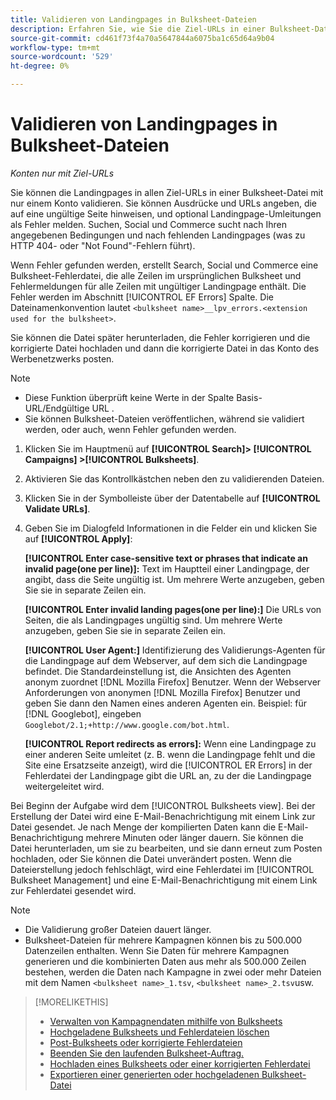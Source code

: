 ```yaml
---
title: Validieren von Landingpages in Bulksheet-Dateien
description: Erfahren Sie, wie Sie die Ziel-URLs in einer Bulksheet-Datei mit nur einem Konto validieren.
source-git-commit: cd461f73f4a70a5647844a6075ba1c65d64a9b04
workflow-type: tm+mt
source-wordcount: '529'
ht-degree: 0%

---
```


# Validieren von Landingpages in Bulksheet-Dateien

*Konten nur mit Ziel-URLs*

Sie können die Landingpages in allen Ziel-URLs in einer Bulksheet-Datei mit nur einem Konto validieren. Sie können Ausdrücke und URLs angeben, die auf eine ungültige Seite hinweisen, und optional Landingpage-Umleitungen als Fehler melden. Suchen, Social und Commerce sucht nach Ihren angegebenen Bedingungen und nach fehlenden Landingpages (was zu HTTP 404- oder &quot;Not Found&quot;-Fehlern führt).

Wenn Fehler gefunden werden, erstellt Search, Social und Commerce eine Bulksheet-Fehlerdatei, die alle Zeilen im ursprünglichen Bulksheet und Fehlermeldungen für alle Zeilen mit ungültiger Landingpage enthält. Die Fehler werden im Abschnitt [!UICONTROL EF Errors] Spalte. Die Dateinamenkonvention lautet `<bulksheet name>__lpv_errors.<extension used for the bulksheet>`.

Sie können die Datei später herunterladen, die Fehler korrigieren und die korrigierte Datei hochladen und dann die korrigierte Datei in das Konto des Werbenetzwerks posten.

>[!NOTE]
>
>* Diese Funktion überprüft keine Werte in der Spalte Basis-URL/Endgültige URL .
>* Sie können Bulksheet-Dateien veröffentlichen, während sie validiert werden, oder auch, wenn Fehler gefunden werden.


1. Klicken Sie im Hauptmenü auf **[!UICONTROL Search]> [!UICONTROL Campaigns] >[!UICONTROL Bulksheets]**.

1. Aktivieren Sie das Kontrollkästchen neben den zu validierenden Dateien.

1. Klicken Sie in der Symbolleiste über der Datentabelle auf **[!UICONTROL Validate URLs]**.

1. Geben Sie im Dialogfeld Informationen in die Felder ein und klicken Sie auf **[!UICONTROL Apply]**:

   **[!UICONTROL Enter case-sensitive text or phrases that indicate an invalid page(one per line)]:** Text im Hauptteil einer Landingpage, der angibt, dass die Seite ungültig ist. Um mehrere Werte anzugeben, geben Sie sie in separate Zeilen ein.

   **[!UICONTROL Enter invalid landing pages(one per line):]** Die URLs von Seiten, die als Landingpages ungültig sind. Um mehrere Werte anzugeben, geben Sie sie in separate Zeilen ein.

   **[!UICONTROL User Agent:]** Identifizierung des Validierungs-Agenten für die Landingpage auf dem Webserver, auf dem sich die Landingpage befindet. Die Standardeinstellung ist, die Ansichten des Agenten anonym zuordnet [!DNL Mozilla Firefox] Benutzer. Wenn der Webserver Anforderungen von anonymen [!DNL Mozilla Firefox] Benutzer und geben Sie dann den Namen eines anderen Agenten ein. Beispiel: für [!DNL Googlebot], eingeben `Googlebot/2.1;+http://www.google.com/bot.html`.

   **[!UICONTROL Report redirects as errors]:** Wenn eine Landingpage zu einer anderen Seite umleitet (z. B. wenn die Landingpage fehlt und die Site eine Ersatzseite anzeigt), wird die [!UICONTROL ER Errors] in der Fehlerdatei der Landingpage gibt die URL an, zu der die Landingpage weitergeleitet wird.

Bei Beginn der Aufgabe wird dem [!UICONTROL Bulksheets view]. Bei der Erstellung der Datei wird eine E-Mail-Benachrichtigung mit einem Link zur Datei gesendet. Je nach Menge der kompilierten Daten kann die E-Mail-Benachrichtigung mehrere Minuten oder länger dauern. Sie können die Datei herunterladen, um sie zu bearbeiten, und sie dann erneut zum Posten hochladen, oder Sie können die Datei unverändert posten. Wenn die Dateierstellung jedoch fehlschlägt, wird eine Fehlerdatei im [!UICONTROL Bulksheet Management] und eine E-Mail-Benachrichtigung mit einem Link zur Fehlerdatei gesendet wird.

>[!NOTE]
>
>* Die Validierung großer Dateien dauert länger.
>* Bulksheet-Dateien für mehrere Kampagnen können bis zu 500.000 Datenzeilen enthalten. Wenn Sie Daten für mehrere Kampagnen generieren und die kombinierten Daten aus mehr als 500.000 Zeilen bestehen, werden die Daten nach Kampagne in zwei oder mehr Dateien mit dem Namen `<bulksheet name>_1.tsv`, `<bulksheet name>_2.tsv`usw.


>[!MORELIKETHIS]
>
>* [Verwalten von Kampagnendaten mithilfe von Bulksheets](bulksheet-about.md)
>* [Hochgeladene Bulksheets und Fehlerdateien löschen](bulksheet-delete.md)
>* [Post-Bulksheets oder korrigierte Fehlerdateien](bulksheet-post.md)
>* [Beenden Sie den laufenden Bulksheet-Auftrag.](bulksheet-stop-job.md)
>* [Hochladen eines Bulksheets oder einer korrigierten Fehlerdatei](bulksheet-upload.md)
>* [Exportieren einer generierten oder hochgeladenen Bulksheet-Datei](bulksheet-export.md)

